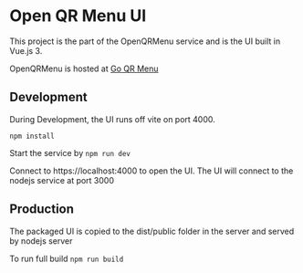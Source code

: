 # Open QR Menu UI

This project is the part of the OpenQRMenu service and is the UI built in Vue.js 3.

OpenQRMenu is hosted at [Go QR Menu](https://goqrmenu.com)

## Development

During Development, the UI runs off vite on port 4000.

`npm install`

Start the service by
`npm run dev`

 Connect to https://localhost:4000 to open the UI. The UI will connect to the nodejs service at port 3000

## Production

The packaged UI is copied to the dist/public folder in the server and served by nodejs server

To run full build
`npm run build`